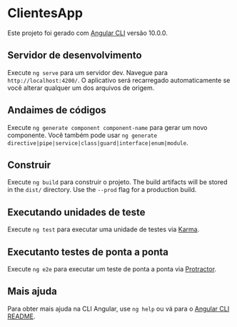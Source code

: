 # ClientesApp

Este projeto foi gerado com [Angular CLI](https://github.com/angular/angular-cli) versão 10.0.0.

## Servidor de desenvolvimento

Execute `ng serve` para um servidor dev. Navegue para `http://localhost:4200/`. O aplicativo será recarregado automaticamente se você alterar qualquer um dos arquivos de origem.

## Andaimes de códigos

Execute `ng generate component component-name` para gerar um novo componente. Você também pode usar `ng generate directive|pipe|service|class|guard|interface|enum|module`.

## Construir

Execute `ng build` para construir o projeto. The build artifacts will be stored in the `dist/` directory. Use the `--prod` flag for a production build.

## Executando unidades de teste

Execute `ng test` para executar uma unidade de testes via [Karma](https://karma-runner.github.io).

## Executanto testes de ponta a ponta

Execute `ng e2e` para executar um teste de ponta a ponta via [Protractor](http://www.protractortest.org/).

## Mais ajuda

Para obter mais ajuda na CLI Angular, use `ng help` ou vá para o [Angular CLI README](https://github.com/angular/angular-cli/blob/master/README.md).
